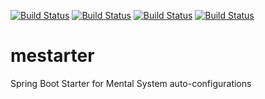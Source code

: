 [![Build Status](http://ci.teammental.com/job/mental-party/job/mestarter/job/master/badge/icon)](http://ci.teammental.com/job/mental-party/job/mestarter/job/master/)
[![Build Status](http://ci.teammental.com/buildStatus/icon?job=mental-party/mestarter/master)](http://ci.teammental.com/job/mental-party/job/mestarter/job/master/)
[![Build Status](http://ci.teammental.com/job/mental-party/mestarter/master/badge/icon)](http://ci.teammental.com/job/mental-party/mestarter/master)
[![Build Status](http://ci.teammental.com/buildStatus/icon?job=mental-party/mestarter/master)](http://ci.teammental.com/job/mental-party/mestarter/master)


# mestarter
Spring Boot Starter for Mental System auto-configurations

